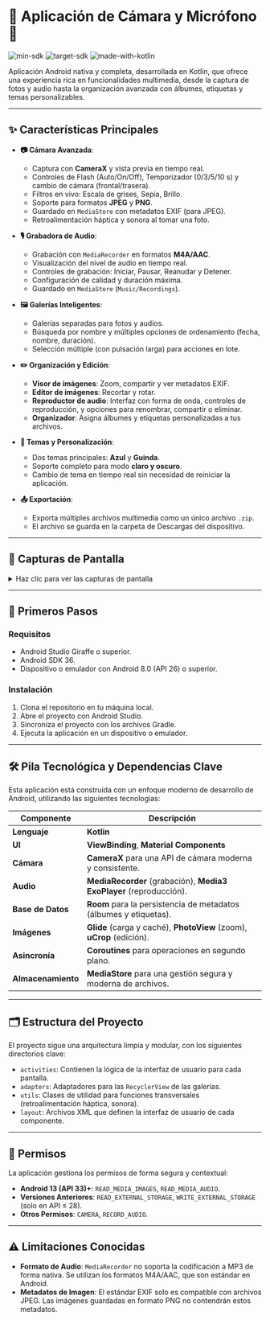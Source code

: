# 📸 Aplicación de Cámara y Micrófono 🎤

![min-sdk](https://img.shields.io/badge/minSdk-26-brightgreen) ![target-sdk](https://img.shields.io/badge/targetSdk-36-blue) ![made-with-kotlin](https://img.shields.io/badge/Made%20with-Kotlin-%237F52FF)

Aplicación Android nativa y completa, desarrollada en Kotlin, que ofrece una experiencia rica en funcionalidades multimedia, desde la captura de fotos y audio hasta la organización avanzada con álbumes, etiquetas y temas personalizables.

---

## ✨ Características Principales

*   **📷 Cámara Avanzada**:
    *   Captura con **CameraX** y vista previa en tiempo real.
    *   Controles de Flash (Auto/On/Off), Temporizador (0/3/5/10 s) y cambio de cámara (frontal/trasera).
    *   Filtros en vivo: Escala de grises, Sepia, Brillo.
    *   Soporte para formatos **JPEG** y **PNG**.
    *   Guardado en `MediaStore` con metadatos EXIF (para JPEG).
    *   Retroalimentación háptica y sonora al tomar una foto.

*   **🎙️ Grabadora de Audio**:
    *   Grabación con `MediaRecorder` en formatos **M4A/AAC**.
    *   Visualización del nivel de audio en tiempo real.
    *   Controles de grabación: Iniciar, Pausar, Reanudar y Detener.
    *   Configuración de calidad y duración máxima.
    *   Guardado en `MediaStore` (`Music/Recordings`).

*   **🖼️ Galerías Inteligentes**:
    *   Galerías separadas para fotos y audios.
    *   Búsqueda por nombre y múltiples opciones de ordenamiento (fecha, nombre, duración).
    *   Selección múltiple (con pulsación larga) para acciones en lote.

*   **✏️ Organización y Edición**:
    *   **Visor de imágenes**: Zoom, compartir y ver metadatos EXIF.
    *   **Editor de imágenes**: Recortar y rotar.
    *   **Reproductor de audio**: Interfaz con forma de onda, controles de reproducción, y opciones para renombrar, compartir o eliminar.
    *   **Organizador**: Asigna álbumes y etiquetas personalizadas a tus archivos.

*   **🎨 Temas y Personalización**:
    *   Dos temas principales: **Azul** y **Guinda**.
    *   Soporte completo para modo **claro y oscuro**.
    *   Cambio de tema en tiempo real sin necesidad de reiniciar la aplicación.

*   **📤 Exportación**:
    *   Exporta múltiples archivos multimedia como un único archivo `.zip`.
    *   El archivo se guarda en la carpeta de Descargas del dispositivo.

---

## 📱 Capturas de Pantalla

<details>
  <summary>Haz clic para ver las capturas de pantalla</summary>
  
  | | |
  |:---:|:---:|
  | ![1](https://github.com/user-attachments/assets/25c0d02b-4e12-49b7-97f1-ec5b1659e0df) | ![2](https://github.com/user-attachments/assets/269fe66f-ad4a-4971-80fa-c4c1fc1eac3a) |
  | ![3](https://github.com/user-attachments/assets/a7aed140-9d43-44a2-a7b5-bcc8a25d839d) | ![4](https://github.com/user-attachments/assets/9003a788-f756-4612-8f01-ab656b309532) |
  | ![8](https://github.com/user-attachments/assets/5e245247-1502-4602-82c0-952491c3e3ca) | ![7](https://github.com/user-attachments/assets/2b7095b3-6393-4dba-a361-50986c80f01a) |
  | ![6](https://github.com/user-attachments/assets/6b881512-52c0-4293-aa31-eeede099f1b0) | ![5](https://github.com/user-attachments/assets/c9af8d35-e89f-45d7-a057-5753c1f8f428) |

</details>

---

## 🚀 Primeros Pasos

### Requisitos

*   Android Studio Giraffe o superior.
*   Android SDK 36.
*   Dispositivo o emulador con Android 8.0 (API 26) o superior.

### Instalación

1.  Clona el repositorio en tu máquina local.
2.  Abre el proyecto con Android Studio.
3.  Sincroniza el proyecto con los archivos Gradle.
4.  Ejecuta la aplicación en un dispositivo o emulador.

---

## 🛠️ Pila Tecnológica y Dependencias Clave

Esta aplicación está construida con un enfoque moderno de desarrollo de Android, utilizando las siguientes tecnologías:

| Componente | Descripción |
|---|---|
| **Lenguaje** | **Kotlin** |
| **UI** | **ViewBinding**, **Material Components** |
| **Cámara** | **CameraX** para una API de cámara moderna y consistente. |
| **Audio** | **MediaRecorder** (grabación), **Media3 ExoPlayer** (reproducción). |
| **Base de Datos** | **Room** para la persistencia de metadatos (álbumes y etiquetas). |
| **Imágenes** | **Glide** (carga y caché), **PhotoView** (zoom), **uCrop** (edición). |
| **Asincronía** | **Coroutines** para operaciones en segundo plano. |
| **Almacenamiento** | **MediaStore** para una gestión segura y moderna de archivos. |

---

## 🗂 Estructura del Proyecto

El proyecto sigue una arquitectura limpia y modular, con los siguientes directorios clave:

*   `activities`: Contienen la lógica de la interfaz de usuario para cada pantalla.
*   `adapters`: Adaptadores para las `RecyclerView` de las galerías.
*   `utils`: Clases de utilidad para funciones transversales (retroalimentación háptica, sonora).
*   `layout`: Archivos XML que definen la interfaz de usuario de cada componente.

---

## 🔐 Permisos

La aplicación gestiona los permisos de forma segura y contextual:

*   **Android 13 (API 33)+**: `READ_MEDIA_IMAGES`, `READ_MEDIA_AUDIO`.
*   **Versiones Anteriores**: `READ_EXTERNAL_STORAGE`, `WRITE_EXTERNAL_STORAGE` (solo en API ≤ 28).
*   **Otros Permisos**: `CAMERA`, `RECORD_AUDIO`.

---

## ⚠️ Limitaciones Conocidas

*   **Formato de Audio**: `MediaRecorder` no soporta la codificación a MP3 de forma nativa. Se utilizan los formatos M4A/AAC, que son estándar en Android.
*   **Metadatos de Imagen**: El estándar EXIF solo es compatible con archivos JPEG. Las imágenes guardadas en formato PNG no contendrán estos metadatos.
